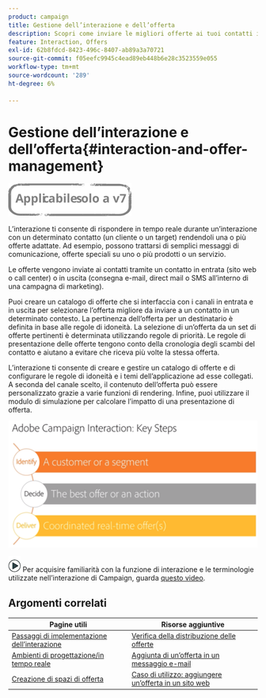 ```yaml
---
product: campaign
title: Gestione dell’interazione e dell’offerta
description: Scopri come inviare le migliori offerte ai tuoi contatti in base alle regole di idoneità
feature: Interaction, Offers
exl-id: 62b8fdcd-8423-496c-8407-ab89a3a70721
source-git-commit: f05eefc9945c4ead89eb448b6e28c3523559e055
workflow-type: tm+mt
source-wordcount: '289'
ht-degree: 6%

---
```


# Gestione dell’interazione e dell’offerta{#interaction-and-offer-management}

![](../../assets/v7-only.svg)

L’interazione ti consente di rispondere in tempo reale durante un’interazione con un determinato contatto (un cliente o un target) rendendoli una o più offerte adattate. Ad esempio, possono trattarsi di semplici messaggi di comunicazione, offerte speciali su uno o più prodotti o un servizio.

Le offerte vengono inviate ai contatti tramite un contatto in entrata (sito web o call center) o in uscita (consegna e-mail, direct mail o SMS all’interno di una campagna di marketing).

Puoi creare un catalogo di offerte che si interfaccia con i canali in entrata e in uscita per selezionare l’offerta migliore da inviare a un contatto in un determinato contesto. La pertinenza dell’offerta per un destinatario è definita in base alle regole di idoneità. La selezione di un’offerta da un set di offerte pertinenti è determinata utilizzando regole di priorità. Le regole di presentazione delle offerte tengono conto della cronologia degli scambi del contatto e aiutano a evitare che riceva più volte la stessa offerta.

L’interazione ti consente di creare e gestire un catalogo di offerte e di configurare le regole di idoneità e i temi dell’applicazione ad esse collegati. A seconda del canale scelto, il contenuto dell’offerta può essere personalizzato grazie a varie funzioni di rendering. Infine, puoi utilizzare il modulo di simulazione per calcolare l’impatto di una presentazione di offerta.

![](assets/Offermgt2.png)

![](assets/do-not-localize/how-to-video.png) Per acquisire familiarità con la funzione di interazione e le terminologie utilizzate nell’interazione di Campaign, guarda [questo video](https://helpx.adobe.com/campaign/classic/how-to/acs-overview.html?playlist=/ccx/v1/collection/product/campaign/classic/segment/digital-marketers/explevel/intermediate/applaunch/get-started/collection.ccx.js&amp;ref=helpx.adobe.com).

## Argomenti correlati

| Pagine utili | Risorse aggiuntive |
|---|---|
| [Passaggi di implementazione dell’interazione](../../interaction/using/implementation-steps.md) | [Verifica della distribuzione delle offerte](../../interaction/using/about-offers-simulation.md) |
| [Ambienti di progettazione/in tempo reale](../../interaction/using/live-design-environments.md) | [Aggiunta di un’offerta in un messaggio e-mail](../../interaction/using/integrating-an-offer-via-the-wizard.md) |
| [Creazione di spazi di offerta](../../interaction/using/creating-offer-spaces.md) | [Caso di utilizzo: aggiungere un’offerta in un sito web](../../interaction/using/offers-on-an-inbound-channel.md) |
